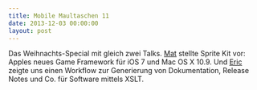 ```yaml
---
title: Mobile Maultaschen 11
date: 2013-12-03 00:00:00
layout: post
---
```

Das Weihnachts-Special mit gleich zwei Talks. <a href="https://twitter.com/ranterle">Mat</a> stellte Sprite Kit vor: Apples neues Game Framework für iOS 7 und Mac OS X 10.9. Und <a href="https://twitter.com/eboehnisch">Eric</a> zeigte uns einen Workflow zur Generierung von Dokumentation, Release Notes und Co. für Software mittels XSLT.